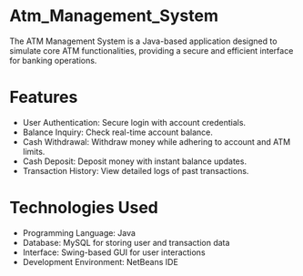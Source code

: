 # Atm_Management_System
The ATM Management System is a Java-based application designed to simulate core ATM functionalities, providing a secure and efficient interface for banking operations.



# Features

* User Authentication: Secure login with account credentials.
* Balance Inquiry: Check real-time account balance.
* Cash Withdrawal: Withdraw money while adhering to account and ATM limits.
* Cash Deposit: Deposit money with instant balance updates.
* Transaction History: View detailed logs of past transactions.



# Technologies Used

* Programming Language: Java
* Database: MySQL for storing user and transaction data
* Interface: Swing-based GUI for user interactions
* Development Environment: NetBeans IDE
